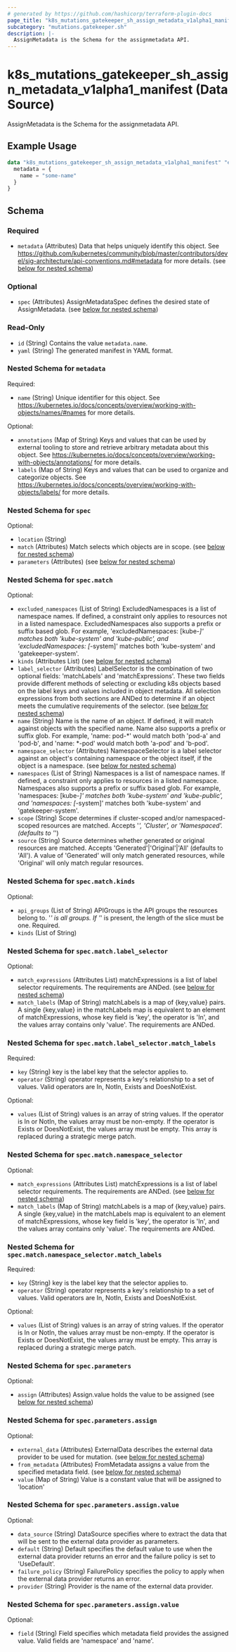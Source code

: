 ```yaml
---
# generated by https://github.com/hashicorp/terraform-plugin-docs
page_title: "k8s_mutations_gatekeeper_sh_assign_metadata_v1alpha1_manifest Data Source - terraform-provider-k8s"
subcategory: "mutations.gatekeeper.sh"
description: |-
  AssignMetadata is the Schema for the assignmetadata API.
---
```


# k8s_mutations_gatekeeper_sh_assign_metadata_v1alpha1_manifest (Data Source)

AssignMetadata is the Schema for the assignmetadata API.

## Example Usage

```terraform
data "k8s_mutations_gatekeeper_sh_assign_metadata_v1alpha1_manifest" "example" {
  metadata = {
    name = "some-name"
  }
}
```

<!-- schema generated by tfplugindocs -->
## Schema

### Required

- `metadata` (Attributes) Data that helps uniquely identify this object. See https://github.com/kubernetes/community/blob/master/contributors/devel/sig-architecture/api-conventions.md#metadata for more details. (see [below for nested schema](#nestedatt--metadata))

### Optional

- `spec` (Attributes) AssignMetadataSpec defines the desired state of AssignMetadata. (see [below for nested schema](#nestedatt--spec))

### Read-Only

- `id` (String) Contains the value `metadata.name`.
- `yaml` (String) The generated manifest in YAML format.

<a id="nestedatt--metadata"></a>
### Nested Schema for `metadata`

Required:

- `name` (String) Unique identifier for this object. See https://kubernetes.io/docs/concepts/overview/working-with-objects/names/#names for more details.

Optional:

- `annotations` (Map of String) Keys and values that can be used by external tooling to store and retrieve arbitrary metadata about this object. See https://kubernetes.io/docs/concepts/overview/working-with-objects/annotations/ for more details.
- `labels` (Map of String) Keys and values that can be used to organize and categorize objects. See https://kubernetes.io/docs/concepts/overview/working-with-objects/labels/ for more details.


<a id="nestedatt--spec"></a>
### Nested Schema for `spec`

Optional:

- `location` (String)
- `match` (Attributes) Match selects which objects are in scope. (see [below for nested schema](#nestedatt--spec--match))
- `parameters` (Attributes) (see [below for nested schema](#nestedatt--spec--parameters))

<a id="nestedatt--spec--match"></a>
### Nested Schema for `spec.match`

Optional:

- `excluded_namespaces` (List of String) ExcludedNamespaces is a list of namespace names. If defined, a constraint only applies to resources not in a listed namespace. ExcludedNamespaces also supports a prefix or suffix based glob.  For example, 'excludedNamespaces: [kube-*]' matches both 'kube-system' and 'kube-public', and 'excludedNamespaces: [*-system]' matches both 'kube-system' and 'gatekeeper-system'.
- `kinds` (Attributes List) (see [below for nested schema](#nestedatt--spec--match--kinds))
- `label_selector` (Attributes) LabelSelector is the combination of two optional fields: 'matchLabels' and 'matchExpressions'.  These two fields provide different methods of selecting or excluding k8s objects based on the label keys and values included in object metadata.  All selection expressions from both sections are ANDed to determine if an object meets the cumulative requirements of the selector. (see [below for nested schema](#nestedatt--spec--match--label_selector))
- `name` (String) Name is the name of an object.  If defined, it will match against objects with the specified name.  Name also supports a prefix or suffix glob.  For example, 'name: pod-*' would match both 'pod-a' and 'pod-b', and 'name: *-pod' would match both 'a-pod' and 'b-pod'.
- `namespace_selector` (Attributes) NamespaceSelector is a label selector against an object's containing namespace or the object itself, if the object is a namespace. (see [below for nested schema](#nestedatt--spec--match--namespace_selector))
- `namespaces` (List of String) Namespaces is a list of namespace names. If defined, a constraint only applies to resources in a listed namespace.  Namespaces also supports a prefix or suffix based glob.  For example, 'namespaces: [kube-*]' matches both 'kube-system' and 'kube-public', and 'namespaces: [*-system]' matches both 'kube-system' and 'gatekeeper-system'.
- `scope` (String) Scope determines if cluster-scoped and/or namespaced-scoped resources are matched.  Accepts '*', 'Cluster', or 'Namespaced'. (defaults to '*')
- `source` (String) Source determines whether generated or original resources are matched. Accepts 'Generated'|'Original'|'All' (defaults to 'All'). A value of 'Generated' will only match generated resources, while 'Original' will only match regular resources.

<a id="nestedatt--spec--match--kinds"></a>
### Nested Schema for `spec.match.kinds`

Optional:

- `api_groups` (List of String) APIGroups is the API groups the resources belong to. '*' is all groups. If '*' is present, the length of the slice must be one. Required.
- `kinds` (List of String)


<a id="nestedatt--spec--match--label_selector"></a>
### Nested Schema for `spec.match.label_selector`

Optional:

- `match_expressions` (Attributes List) matchExpressions is a list of label selector requirements. The requirements are ANDed. (see [below for nested schema](#nestedatt--spec--match--label_selector--match_expressions))
- `match_labels` (Map of String) matchLabels is a map of {key,value} pairs. A single {key,value} in the matchLabels map is equivalent to an element of matchExpressions, whose key field is 'key', the operator is 'In', and the values array contains only 'value'. The requirements are ANDed.

<a id="nestedatt--spec--match--label_selector--match_expressions"></a>
### Nested Schema for `spec.match.label_selector.match_labels`

Required:

- `key` (String) key is the label key that the selector applies to.
- `operator` (String) operator represents a key's relationship to a set of values. Valid operators are In, NotIn, Exists and DoesNotExist.

Optional:

- `values` (List of String) values is an array of string values. If the operator is In or NotIn, the values array must be non-empty. If the operator is Exists or DoesNotExist, the values array must be empty. This array is replaced during a strategic merge patch.



<a id="nestedatt--spec--match--namespace_selector"></a>
### Nested Schema for `spec.match.namespace_selector`

Optional:

- `match_expressions` (Attributes List) matchExpressions is a list of label selector requirements. The requirements are ANDed. (see [below for nested schema](#nestedatt--spec--match--namespace_selector--match_expressions))
- `match_labels` (Map of String) matchLabels is a map of {key,value} pairs. A single {key,value} in the matchLabels map is equivalent to an element of matchExpressions, whose key field is 'key', the operator is 'In', and the values array contains only 'value'. The requirements are ANDed.

<a id="nestedatt--spec--match--namespace_selector--match_expressions"></a>
### Nested Schema for `spec.match.namespace_selector.match_labels`

Required:

- `key` (String) key is the label key that the selector applies to.
- `operator` (String) operator represents a key's relationship to a set of values. Valid operators are In, NotIn, Exists and DoesNotExist.

Optional:

- `values` (List of String) values is an array of string values. If the operator is In or NotIn, the values array must be non-empty. If the operator is Exists or DoesNotExist, the values array must be empty. This array is replaced during a strategic merge patch.




<a id="nestedatt--spec--parameters"></a>
### Nested Schema for `spec.parameters`

Optional:

- `assign` (Attributes) Assign.value holds the value to be assigned (see [below for nested schema](#nestedatt--spec--parameters--assign))

<a id="nestedatt--spec--parameters--assign"></a>
### Nested Schema for `spec.parameters.assign`

Optional:

- `external_data` (Attributes) ExternalData describes the external data provider to be used for mutation. (see [below for nested schema](#nestedatt--spec--parameters--assign--external_data))
- `from_metadata` (Attributes) FromMetadata assigns a value from the specified metadata field. (see [below for nested schema](#nestedatt--spec--parameters--assign--from_metadata))
- `value` (Map of String) Value is a constant value that will be assigned to 'location'

<a id="nestedatt--spec--parameters--assign--external_data"></a>
### Nested Schema for `spec.parameters.assign.value`

Optional:

- `data_source` (String) DataSource specifies where to extract the data that will be sent to the external data provider as parameters.
- `default` (String) Default specifies the default value to use when the external data provider returns an error and the failure policy is set to 'UseDefault'.
- `failure_policy` (String) FailurePolicy specifies the policy to apply when the external data provider returns an error.
- `provider` (String) Provider is the name of the external data provider.


<a id="nestedatt--spec--parameters--assign--from_metadata"></a>
### Nested Schema for `spec.parameters.assign.value`

Optional:

- `field` (String) Field specifies which metadata field provides the assigned value. Valid fields are 'namespace' and 'name'.
